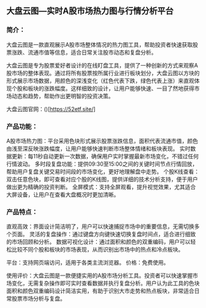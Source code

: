 ## 大盘云图—实时A股市场热力图与行情分析平台

### 简介：
大盘云图是一款直观展示A股市场整体情况的热力图工具，帮助投资者快速获取股票涨跌、流通市值等信息，适合日常关注股市动态和复盘分析。

大盘云图是专为股票爱好者设计的在线盯盘工具，提供了一种创新的方式来观察A股市场的整体表现。通过将所有股票按所属行业进行板块划分，大盘云图以方块的形式展示市场数据，用颜色的深浅变化（红色代表下跌，绿色代表上涨）来直观体现个股和板块的涨跌幅度。这样细致的设计，让用户能够快速、一目了然地获得市场动态和趋势，帮助作出更明智的投资决策。

大盘云图官网：()[https://52etf.site/]

### 产品功能：

A股市场热力图：平台采用色块形式展示股票涨跌信息，面积代表流通市值，颜色由浅至深反映涨跌幅度，让用户能够快速判断市场整体情绪和板块表现。
实时数据更新：每11秒自动更新一次数据，确保用户实时掌握最新市场变化，不错过任何行情波动。
多时段复盘功能：提供09:30至15:00之间的关键时间节点行情回放，帮助用户复盘关键交易时间段的市场变化，更好地理解盘中走势。
个股K线查看：双击任意色块，即可查看对应个股的K线图，提供详细的技术分析支持，便于用户做出更为精确的投资判断。
全屏模式：支持全屏观看，提升视觉效果，尤其适合大屏设备，让用户在查看大盘概况时更加清晰。

### 产品特点：

直观高效：界面设计简洁明了，用户可以快速捕捉市场中的重要信息，无需切换多个页面。
灵活的复盘操作：通过键盘方向键快速切换复盘时间点，适合进行细致的市场回顾和分析。
数据可视化设计：通过面积和颜色的双重编码，用户可以轻松比较不同个股和板块的市场表现，从而识别出市场中的热点和冷点板块。

平台：支持网页端访问，适用于各类主流浏览器。
价格：免费使用。

使用评价：大盘云图是一款便捷实用的A股市场分析工具。投资者可以快速掌握市场变化，无需复杂操作即可实时查看数据并执行复盘分析。用户认为此工具的色块面积和颜色双重编码设计简洁实用，有助于识别大市走势和热点板块，非常适合日常股票市场分析与复盘。
